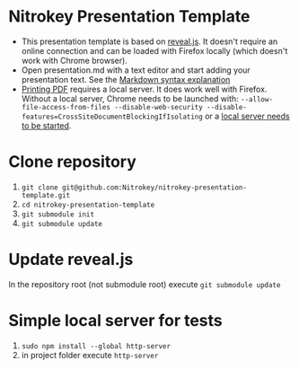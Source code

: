 # Nitrokey Presentation Template
- This presentation template is based on [reveal.js](http://revealjs.com/). It doesn't require an online connection and can be loaded with Firefox locally (which doesn't work with Chrome browser).
- Open presentation.md with a text editor and start adding your presentation text. See the [Markdown syntax explanation](https://help.github.com/en/articles/basic-writing-and-formatting-syntax)
- [Printing PDF](https://revealjs.com/pdf-export/) requires a local server. It does work well with Firefox. Without a local server, Chrome needs to be launched with: `--allow-file-access-from-files --disable-web-security --disable-features=CrossSiteDocumentBlockingIfIsolating` or a [local server needs to be started](https://revealjs.com/installation/#full-setup).

# Clone repository

1. `git clone git@github.com:Nitrokey/nitrokey-presentation-template.git`
2. `cd nitrokey-presentation-template`
3. `git submodule init`
4. `git submodule update`


# Update reveal.js

In the repository root (not submodule root) execute `git submodule update`

# Simple local server for tests

1. `sudo npm install --global http-server`
2. in project folder execute `http-server`
